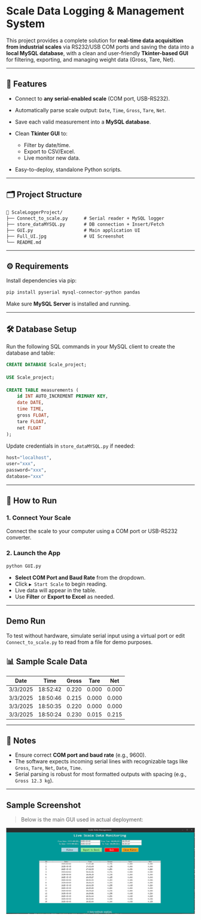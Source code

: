 ﻿# Scale Data Logging & Management System

This project provides a complete solution for **real-time data acquisition from industrial scales** via RS232/USB COM ports and saving the data into a **local MySQL database**, with a clean and user-friendly **Tkinter-based GUI** for filtering, exporting, and managing weight data (Gross, Tare, Net).

---

## 🔧 Features

* Connect to **any serial-enabled scale** (COM port, USB-RS232).
* Automatically parse scale output: `Date`, `Time`, `Gross`, `Tare`, `Net`.
* Save each valid measurement into a **MySQL database**.
* Clean **Tkinter GUI** to:

  * Filter by date/time.
  * Export to CSV/Excel.
  * Live monitor new data.
* Easy-to-deploy, standalone Python scripts.

---

## 🗂️ Project Structure

```
📁 ScaleLoggerProject/
├── Connect_to_scale.py      # Serial reader + MySQL logger
├── store_dataMYSQL.py       # DB connection + Insert/Fetch
├── GUI.py                   # Main application UI
├── Full_UI.jpg              # UI Screenshot
└── README.md
```

---

## ⚙️ Requirements

Install dependencies via pip:

```bash
pip install pyserial mysql-connector-python pandas
```

Make sure **MySQL Server** is installed and running.

---

## 🛠️ Database Setup

Run the following SQL commands in your MySQL client to create the database and table:

```sql
CREATE DATABASE Scale_project;

USE Scale_project;

CREATE TABLE measurements (
    id INT AUTO_INCREMENT PRIMARY KEY,
    date DATE,
    time TIME,
    gross FLOAT,
    tare FLOAT,
    net FLOAT
);
```

Update credentials in `store_dataMYSQL.py` if needed:

```python
host="localhost",
user="xxx",
password="xxx",
database="xxx"
```

---

## 🚀 How to Run

### 1. Connect Your Scale

Connect the scale to your computer using a COM port or USB-RS232 converter.

### 2. Launch the App

```bash
python GUI.py
```

* **Select COM Port and Baud Rate** from the dropdown.
* Click `▶ Start Scale` to begin reading.
* Live data will appear in the table.
* Use **Filter** or **Export to Excel** as needed.

---

## Demo Run

To test without hardware, simulate serial input using a virtual port or edit `Connect_to_scale.py` to read from a file for demo purposes.

## 📊 Sample Scale Data

| Date       | Time           | Gross | Tare   | Net   |
|------------|----------------|--------|--------|--------|
| 3/3/2025   | 18:52:42       | 0.220  | 0.000  | 0.000 |
| 3/3/2025   | 18:50:46       | 0.215  | 0.000  | 0.000 |
| 3/3/2025   | 18:50:35       | 0.220  | 0.000  | 0.000 |
| 3/3/2025   | 18:50:24       | 0.230  | 0.015  | 0.215 |


---

## 📌 Notes

* Ensure correct **COM port and baud rate** (e.g., 9600).
* The software expects incoming serial lines with recognizable tags like `Gross`, `Tare`, `Net`, `Date`, `Time`.
* Serial parsing is robust for most formatted outputs with spacing (e.g., `Gross 12.3 kg`).

---

## Sample Screenshot

> Below is the main GUI used in actual deployment:

![UI](./Full_UI.jpg)
